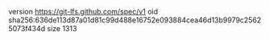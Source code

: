 version https://git-lfs.github.com/spec/v1
oid sha256:636de113d87a01d81c99d488e16752e093884cea46d13b9979c25625073f434d
size 1313
